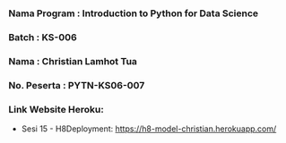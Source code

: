 ### Nama Program : Introduction to Python for Data Science 
### Batch : KS-006
### Nama : Christian Lamhot Tua 
### No. Peserta : PYTN-KS06-007

### Link Website Heroku:
- Sesi 15 - H8Deployment: https://h8-model-christian.herokuapp.com/
